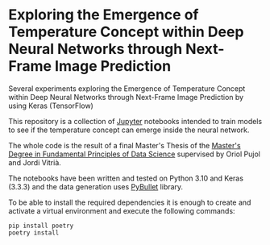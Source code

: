 # Exploring the Emergence of Temperature Concept within Deep Neural Networks through Next-Frame Image Prediction
Several experiments exploring the Emergence of Temperature Concept within Deep Neural Networks through Next-Frame Image Prediction by using Keras (TensorFlow)

This repository is a collection of [Jupyter](https://jupyter.org/) notebooks intended to train models to see if the temperature concept can emerge inside the neural network.

The whole code is the result of a final Master's Thesis of the [Master's Degree in Fundamental Principles of Data Science](https://mat.ub.edu/sciencedata/) supervised by Oriol Pujol and Jordi Vitrià.

The notebooks have been written and tested on Python 3.10 and Keras (3.3.3) and the data generation uses [PyBullet](https://github.com/bulletphysics/bullet3) library.

To be able to install the required dependencies it is enough to create and activate a virtual environment and execute the following commands:

```console
pip install poetry
poetry install
```
